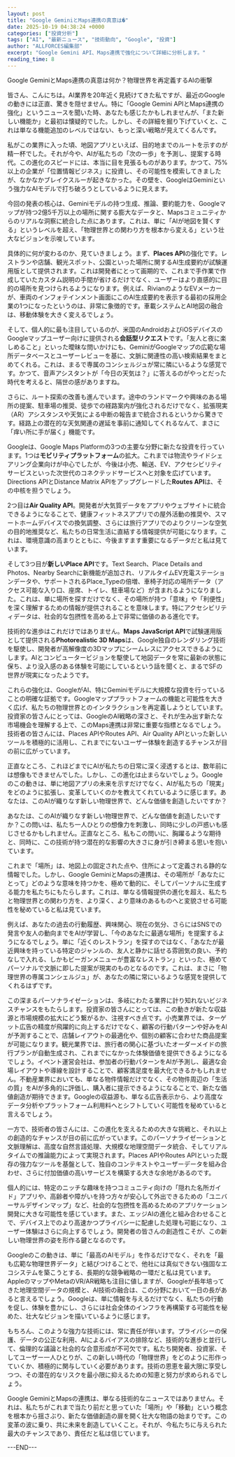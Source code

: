 ```yaml
---
layout: post
title: "Google GeminiとMaps連携の真意は�"
date: 2025-10-19 04:38:24 +0000
categories: ["投資分析"]
tags: ["AI", "最新ニュース", "技術動向", "Google", "投資"]
author: "ALLFORCES編集部"
excerpt: "Google Gemini API、Maps連携で強化について詳細に分析します。"
reading_time: 8
---
```


Google GeminiとMaps連携の真意は何か？物理世界を再定義するAIの衝撃

皆さん、こんにちは。AI業界を20年近く見続けてきた私ですが、最近のGoogleの動きには正直、驚きを隠せません。特に「Google Gemini APIとMaps連携の強化」というニュースを聞いた時、あなたも感じたかもしれませんが、「また新しい機能か」と最初は懐疑的でした。しかし、その詳細を掘り下げていくと、これは単なる機能追加のレベルではない、もっと深い戦略が見えてくるんです。

私がこの業界に入った頃、地図アプリといえば、目的地までのルートを示すのが精一杯でした。それが今や、AIが私たちの「次の一歩」を予測し、提案する時代。この進化のスピードには、本当に目を見張るものがあります。かつて、75%以上の企業が「位置情報ビジネス」に投資し、その可能性を模索してきましたが、なかなかブレイクスルーが起きなかった。その壁を、GoogleはGeminiという強力なAIモデルで打ち破ろうとしているように見えます。

今回の発表の核心は、Geminiモデルの持つ生成、推論、要約能力を、Googleマップが持つ2億5千万以上の場所に関する膨大なデータと、Mapsコミュニティからのリアルな洞察に統合した点にあります。これは、単に「AIが地図を賢くする」というレベルを超え、「物理世界との関わり方を根本から変える」という壮大なビジョンを示唆しています。

具体的に何が変わるのか、見ていきましょう。まず、**Places API**の強化です。レストランや店舗、観光スポット、公園といった場所に関するAI生成要約が試験運用版として提供されます。これは開発者にとって画期的で、これまで手作業で作成していたカスタム説明の手間が省けるだけでなく、ユーザーはより直感的に目的の場所を見つけられるようになります。例えば、RivianのようなEVメーカーが、車両のインフォテインメント画面にこのAI生成要約を表示する最初の採用企業の1つになったというのは、非常に象徴的です。車載システムとAI地図の融合は、移動体験を大きく変えるでしょう。

そして、個人的に最も注目しているのが、米国のAndroidおよびiOSデバイスのGoogleマップユーザー向けに提供される**会話型リクエスト**です。「友人と夜に楽しめること」といった曖昧な問いかけにも、GeminiがGoogleマップの広範な場所データベースとユーザーレビューを基に、文脈に関連性の高い検索結果をまとめてくれる。これは、まるで専属のコンシェルジュが常に隣にいるような感覚です。かつて、音声アシスタントが「今日の天気は？」に答えるのがやっとだった時代を考えると、隔世の感がありますね。

さらに、ルート探索の改善も進んでいます。途中のランドマークや興味のある場所の提案、駐車場の推奨、徒歩での経路案内が強化されるだけでなく、拡張現実（AR）アシスタンスや天気による中断の報告まで統合されるというから驚きです。経路上の潜在的な天気関連の遅延を事前に通知してくれるなんて、まさに「痒い所に手が届く」機能です。

Googleは、Google Maps Platformの3つの主要な分野に新たな投資を行っています。1つは**モビリティプラットフォーム**の拡大。これまでは物流やライドシェアリング企業向けが中心でしたが、今後は小売、輸送、EV、アクセシビリティサービスといった次世代のコネクテッドサービスへと対象を広げています。Directions APIとDistance Matrix APIをアップグレードした**Routes API**は、その中核を担うでしょう。

2つ目は**Air Quality API**。開発者が大気質データをアプリやウェブサイトに統合できるようになることで、健康フィットネスアプリでの屋外活動の推奨や、スマートホームデバイスでの換気調整、さらには旅行アプリでのよりクリーンな空気の目的地推奨など、私たちの日常生活に直結する情報提供が可能になります。これは、環境意識の高まりとともに、今後ますます重要になるデータだと私は見ています。

そして3つ目が**新しいPlace API**です。Text Search、Place Details and Photos、Nearby Searchに新機能が追加され、リアルタイムEV充電ステーションデータや、サポートされるPlace_Typeの倍増、車椅子対応の場所データ（アクセス可能な入り口、座席、トイレ、駐車場など）が含まれるようになりました。これは、単に場所を探すだけでなく、その場所が持つ「意味」や「利便性」を深く理解するための情報が提供されることを意味します。特にアクセシビリティデータは、社会的な包摂性を高める上で非常に価値のある進化です。

技術的な進歩はこれだけではありません。**Maps JavaScript API**で試験運用版として提供される**Photorealistic 3D Maps**は、Google独自のレンダリング技術を駆使し、開発者が高解像度の3Dマップにシームレスにアクセスできるようにします。AIとコンピュータービジョンを駆使して地図データを常に最新の状態に保ち、より没入感のある体験を可能にしているという話を聞くと、まるでSFの世界が現実になったようです。

これらの強化は、GoogleがAI、特にGeminiモデルに大規模な投資を行っていることの明確な証拠です。Googleマッププラットフォームの機能と可能性を大きく広げ、私たちの物理世界とのインタラクションを再定義しようとしています。投資家の皆さんにとっては、GoogleのAI戦略の深さと、それが生み出す新たな市場機会を理解する上で、このMaps連携は非常に重要な指標となるでしょう。技術者の皆さんには、Places APIやRoutes API、Air Quality APIといった新しいツールを積極的に活用し、これまでにないユーザー体験を創造するチャンスが目の前に広がっています。

正直なところ、これほどまでにAIが私たちの日常に深く浸透するとは、数年前には想像もできませんでした。しかし、この進化は止まらないでしょう。Googleのこの動きは、単に地図アプリの未来を示すだけでなく、AIが私たちの「現実」をどのように拡張し、変革していくのかを教えてくれているように感じます。あなたは、このAIが織りなす新しい物理世界で、どんな価値を創造したいですか？

あなたは、このAIが織りなす新しい物理世界で、どんな価値を創造したいですか？この問いは、私たち一人ひとりの想像力を刺激し、同時に少しの戸惑いも感じさせるかもしれません。正直なところ、私もこの問いに、胸躍るような期待と、同時に、この技術が持つ潜在的な影響の大きさに身が引き締まる思いを抱いています。

これまで「場所」は、地図上の固定された点や、住所によって定義される静的な情報でした。しかし、Google GeminiとMapsの連携は、その場所が「あなたにとって」どのような意味を持つかを、極めて動的に、そしてパーソナルに生成する能力を私たちにもたらします。これは、単なる情報提供の進化を超え、私たちと物理世界との関わり方を、より深く、より意味のあるものへと変貌させる可能性を秘めていると私は見ています。

例えば、あなたの過去の行動履歴、興味関心、現在の気分、さらにはSNSでの発言や友人の動向までをAIが学習し、「今のあなたに最適な場所」を提案するようになるでしょう。単に「近くのレストラン」を探すのではなく、「あなたが最近興味を持っている特定のジャンルの、友人と静かに話せる雰囲気の良い、予約なしで入れる、しかもビーガンメニューが豊富なレストラン」といった、極めてパーソナルで文脈に即した提案が現実のものとなるのです。これは、まさに「物理世界の専属コンシェルジュ」が、あなたの隣に常にいるような感覚を提供してくれるはずです。

この深まるパーソナライゼーションは、多岐にわたる業界に計り知れないビジネスチャンスをもたらします。投資家の皆さんにとっては、この動きが新たな収益源と市場規模の拡大にどう繋がるか、注視すべき点です。小売業界では、ターゲット広告の精度が飛躍的に向上するだけでなく、顧客の行動パターンや好みをAIが予測することで、店舗レイアウトの最適化や、個別の顧客に合わせた商品提案が可能になります。観光業界では、旅行者の関心に基づいたオーダーメイドの旅行プランが自動生成され、これまでになかった体験価値を提供できるようになるでしょう。イベント運営会社は、参加者の行動パターンをAIが予測し、最適な会場レイアウトや導線を設計することで、顧客満足度を最大化できるかもしれません。不動産業界においても、単なる物件情報だけでなく、その物件周辺の「生活の質」をAIが多角的に評価し、購入者に提示できるようになることで、新たな価値創造が期待できます。Googleの収益源も、単なる広告表示から、より高度なデータ分析やプラットフォーム利用料へとシフトしていく可能性を秘めていると言えるでしょう。

一方で、技術者の皆さんには、この進化を支えるための大きな挑戦と、それ以上の創造的なチャンスが目の前に広がっています。このパーソナライゼーションと文脈理解は、高度な自然言語処理、大規模な地理空間データ統合、そしてリアルタイムでの推論能力によって実現されます。Places APIやRoutes APIといった既存の強力なツールを基盤として、独自のコンテキストやユーザーデータを組み合わせ、さらに付加価値の高いサービスを構築する大きな余地があるのです。

個人的には、特定のニッチな趣味を持つコミュニティ向けの「隠れた名所ガイド」アプリや、高齢者や障がいを持つ方々が安心して外出できるための「ユニバーサルデザインマップ」など、社会的な包摂性を高めるためのアプリケーション開発に大きな可能性を感じています。また、エッジAIの進化と組み合わせることで、デバイス上でのより高速かつプライバシーに配慮した処理も可能になり、ユーザー体験はさらに向上するでしょう。開発者の皆さんの創造性こそが、この新しい物理世界の姿を形作る鍵となるのです。

Googleのこの動きは、単に「最高のAIモデル」を作るだけでなく、それを「最も広範な物理世界データ」と結びつけることで、他社には真似できない強固なエコシステムを築こうとする、長期的な競争戦略の一環だと私は見ています。AppleのマップやMetaのVR/AR戦略も注目に値しますが、Googleが長年培ってきた地理空間データの規模と、AI技術の融合は、この分野において一日の長があると言えるでしょう。Googleは、単に情報を与えるだけでなく、私たちの行動を促し、体験を豊かにし、さらには社会全体のインフラを再構築する可能性を秘めた、壮大なビジョンを描いているように感じます。

もちろん、このような強力な技術には、常に責任が伴います。プライバシーの保護、データの公正な利用、AIによるバイアスの排除など、技術的な進歩と並行して、倫理的な議論と社会的な合意形成が不可欠です。私たち開発者、投資家、そしてユーザー一人ひとりが、この新しい時代の「物理世界」をどのように形作っていくか、積極的に関与していく必要があります。技術の恩恵を最大限に享受しつつ、その潜在的なリスクを最小限に抑えるための知恵と努力が求められるでしょう。

Google GeminiとMapsの連携は、単なる技術的なニュースではありません。それは、私たちがこれまで当たり前だと思っていた「場所」や「移動」という概念を根本から揺さぶり、新たな価値創造の扉を開く壮大な物語の始まりです。この変革の波に乗り、共に未来を創造していくこと。それが、今私たちに与えられた最大のチャンスであり、責任だと私は信じています。

---END---